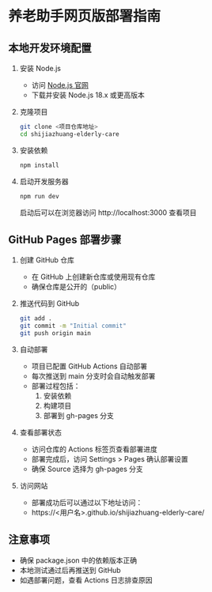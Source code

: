 # 养老助手网页版部署指南

## 本地开发环境配置

1. 安装 Node.js
   - 访问 [Node.js 官网](https://nodejs.org/)
   - 下载并安装 Node.js 18.x 或更高版本

2. 克隆项目
   ```bash
   git clone <项目仓库地址>
   cd shijiazhuang-elderly-care
   ```

3. 安装依赖
   ```bash
   npm install
   ```

4. 启动开发服务器
   ```bash
   npm run dev
   ```
   启动后可以在浏览器访问 http://localhost:3000 查看项目

## GitHub Pages 部署步骤

1. 创建 GitHub 仓库
   - 在 GitHub 上创建新仓库或使用现有仓库
   - 确保仓库是公开的（public）

2. 推送代码到 GitHub
   ```bash
   git add .
   git commit -m "Initial commit"
   git push origin main
   ```

3. 自动部署
   - 项目已配置 GitHub Actions 自动部署
   - 每次推送到 main 分支时会自动触发部署
   - 部署过程包括：
     1. 安装依赖
     2. 构建项目
     3. 部署到 gh-pages 分支

4. 查看部署状态
   - 访问仓库的 Actions 标签页查看部署进度
   - 部署完成后，访问 Settings > Pages 确认部署设置
   - 确保 Source 选择为 gh-pages 分支

5. 访问网站
   - 部署成功后可以通过以下地址访问：
   - https://<用户名>.github.io/shijiazhuang-elderly-care/

## 注意事项

- 确保 package.json 中的依赖版本正确
- 本地测试通过后再推送到 GitHub
- 如遇部署问题，查看 Actions 日志排查原因